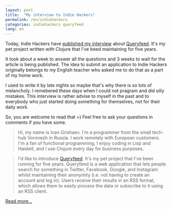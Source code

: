 ```yaml
---
layout: post
title:  "My interview to Indie Hackers"
permalink: /en/indiehackers
categories: indiehackers queryfeed
lang: en
---
```


Today, Indie Hackers have [published my interview][url-ih] about
[Queryfeed][url-qf]. It's my pet project written with Clojure that I've beed
maintaining for five years.

It took about a week to answer all the questions and 3 weeks to wait for the
article is being published. The idea to submit an application to Indie Hackers
originally belongs to my English teacher who asked me to do that as a part of my
home work.

I used to write it by late nights so maybe that's why there is so lots of
melancholy. I remebered these days when I could not pragram and did silly
mistakes. This interview is rather advise to myself in the past and to everybody
who just started doing something for themselves, not for their daily work.

So, you are welcome to read that =) Feel free to ask your questions in comments
if you have some.

> Hi, my name is Ivan Grishaev. I'm a programmer from the small tech-hub
> Voronezh in Russia. I work remotely with European customers. I'm a fan of
> functional programming, I enjoy coding in Lisp and Haskell, and I use Clojure
> every day for business purposes.

> I'd like to introduce [Queryfeed][url-qf]. It's my pet project that I've been
> running for five years. Queryfeed is a web application that lets people search
> for something in Twitter, Facebook, Google, and Instagram whilst maintaining
> their anonymity (i.e. not having to create an account and log in). Users
> receive their results in an RSS format, which allows them to easily process
> the data or subscribe to it using an RSS client.

[Read more...][url-ih]

[url-ih]: https://www.indiehackers.com/businesses/queryfeed
[url-qf]: https://queryfeed.net
